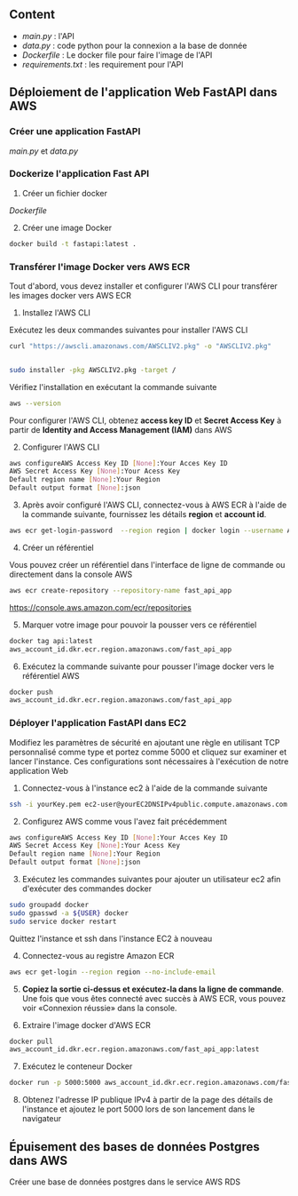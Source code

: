 ## Content
* _main.py_ : l'API
* _data.py_ : code python pour la connexion a la base de donnée
* _Dockerfile_ : Le docker file pour faire l'image de l'API
* _requirements.txt_ : les requirement pour l'API
## Déploiement de l'application Web FastAPI dans AWS
### Créer une application FastAPI

_main.py_ et _data.py_

### Dockerize l'application Fast API

1. Créer un fichier docker

_Dockerfile_

2. Créer une image Docker

```bash
docker build -t fastapi:latest .
```
### Transférer l'image Docker vers AWS ECR

Tout d'abord, vous devez installer et configurer l'AWS CLI pour transférer les images docker vers AWS ECR

1. Installez l'AWS CLI

Exécutez les deux commandes suivantes pour installer l'AWS CLI

```bash
curl "https://awscli.amazonaws.com/AWSCLIV2.pkg" -o "AWSCLIV2.pkg"


sudo installer -pkg AWSCLIV2.pkg -target /
```

Vérifiez l'installation en exécutant la commande suivante

```bash
aws --version
```

Pour configurer l'AWS CLI, obtenez __access key ID__ et __Secret Access Key__ à partir de __Identity and Access Management (IAM)__ dans AWS

2. Configurer l'AWS CLI

```bash
aws configureAWS Access Key ID [None]:Your Acces Key ID
AWS Secret Access Key [None]:Your Acess Key
Default region name [None]:Your Region
Default output format [None]:json
```

3. Après avoir configuré l'AWS CLI, connectez-vous à AWS ECR à l'aide de la commande suivante, fournissez les détails __region__ et __account id__.

```bash
aws ecr get-login-password  --region region | docker login --username AWS --password-stdin aws_account_id.dkr.ecr.region.amazonaws.com
```

4. Créer un référentiel

Vous pouvez créer un référentiel dans l'interface de ligne de commande ou directement dans la console AWS

```bash
aws ecr create-repository --repository-name fast_api_app
```
https://console.aws.amazon.com/ecr/repositories

5. Marquer votre image pour pouvoir la pousser vers ce référentiel

```bash
docker tag api:latest 
aws_account_id.dkr.ecr.region.amazonaws.com/fast_api_app
```
6. Exécutez la commande suivante pour pousser l'image docker vers le référentiel AWS

```bash
docker push 
aws_account_id.dkr.ecr.region.amazonaws.com/fast_api_app
```
### Déployer l'application FastAPI dans EC2

Modifiez les paramètres de sécurité en ajoutant une règle en utilisant TCP personnalisé comme type et portez comme 5000 et cliquez sur examiner et lancer l'instance. Ces configurations sont nécessaires à l'exécution de notre application Web

1. Connectez-vous à l'instance ec2 à l'aide de la commande suivante

```bash
ssh -i yourKey.pem ec2-user@yourEC2DNSIPv4public.compute.amazonaws.com
```
2. Configurez AWS comme vous l'avez fait précédemment

```bash
aws configureAWS Access Key ID [None]:Your Acces Key ID
AWS Secret Access Key [None]:Your Acess Key
Default region name [None]:Your Region
Default output format [None]:json
```

3. Exécutez les commandes suivantes pour ajouter un utilisateur ec2 afin d'exécuter des commandes docker

```bash
sudo groupadd docker
sudo gpasswd -a ${USER} docker
sudo service docker restart
```
Quittez l'instance et ssh dans l'instance EC2 à nouveau

4. Connectez-vous au registre Amazon ECR

```bash
aws ecr get-login --region region --no-include-email
```

5. __Copiez la sortie ci-dessus et exécutez-la dans la ligne de commande__. Une fois que vous êtes connecté avec succès à AWS ECR, vous pouvez voir «Connexion réussie» dans la console.

6. Extraire l'image docker d'AWS ECR

```bash
docker pull 
aws_account_id.dkr.ecr.region.amazonaws.com/fast_api_app:latest
```

7. Exécutez le conteneur Docker

```bash
docker run -p 5000:5000 aws_account_id.dkr.ecr.region.amazonaws.com/fast_api_app
```

8. Obtenez l'adresse IP publique IPv4 à partir de la page des détails de l'instance et ajoutez le port 5000 lors de son lancement dans le navigateur

## Épuisement des bases de données Postgres dans AWS

Créer une base de données postgres dans le service AWS RDS